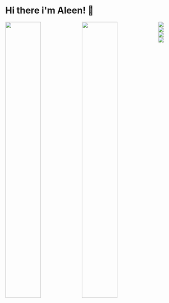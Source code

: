 # Hi there i'm Aleen! 👋

<img align="left"  width="47%" src="https://github-readme-stats.vercel.app/api?username=xettrialeen&show_icons=true&theme=radical" />
                                                                                                                                 
<img align="left" width="47%" src="https://github-readme-stats.vercel.app/api/top-langs/?username=xettrialeen&layout=compact)](https://github.com/xettrialeen/github-readme-stats"/>

<img align="left" src="https://img.shields.io/badge/html5-%23E34F26.svg?style=for-the-badge&logo=html5&logoColor=white" />
<img align="left" src="https://img.shields.io/badge/SASS-hotpink.svg?style=for-the-badge&logo=SASS&logoColor=white" />
<img align="left" src="https://img.shields.io/badge/javascript-%23323330.svg?style=for-the-badge&logo=javascript&logoColor=%23F7DF1E" />
<img align="left" src="https://img.shields.io/badge/vuejs-%2335495e.svg?style=for-the-badge&logo=vuedotjs&logoColor=%234FC08D" />







